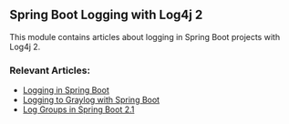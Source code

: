 ## Spring Boot Logging with Log4j 2

This module contains articles about logging in Spring Boot projects with Log4j 2.

### Relevant Articles: 
- [Logging in Spring Boot](https://www.nabgc.com/spring-boot-logging)
- [Logging to Graylog with Spring Boot](https://www.nabgc.com/graylog-with-spring-boot)
- [Log Groups in Spring Boot 2.1](https://www.nabgc.com/spring-boot-log-groups)

